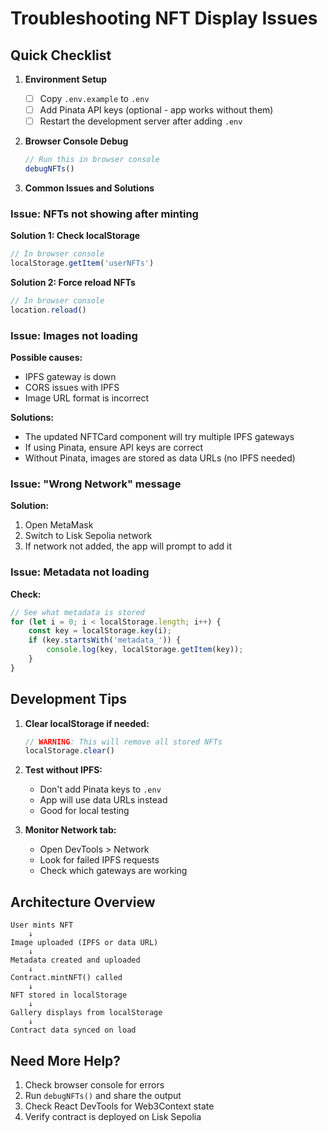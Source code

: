 # Troubleshooting NFT Display Issues

## Quick Checklist

1. **Environment Setup**
   - [ ] Copy `.env.example` to `.env`
   - [ ] Add Pinata API keys (optional - app works without them)
   - [ ] Restart the development server after adding `.env`

2. **Browser Console Debug**
   ```javascript
   // Run this in browser console
   debugNFTs()
   ```

3. **Common Issues and Solutions**

### Issue: NFTs not showing after minting

**Solution 1: Check localStorage**
```javascript
// In browser console
localStorage.getItem('userNFTs')
```

**Solution 2: Force reload NFTs**
```javascript
// In browser console
location.reload()
```

### Issue: Images not loading

**Possible causes:**
- IPFS gateway is down
- CORS issues with IPFS
- Image URL format is incorrect

**Solutions:**
- The updated NFTCard component will try multiple IPFS gateways
- If using Pinata, ensure API keys are correct
- Without Pinata, images are stored as data URLs (no IPFS needed)

### Issue: "Wrong Network" message

**Solution:**
1. Open MetaMask
2. Switch to Lisk Sepolia network
3. If network not added, the app will prompt to add it

### Issue: Metadata not loading

**Check:**
```javascript
// See what metadata is stored
for (let i = 0; i < localStorage.length; i++) {
    const key = localStorage.key(i);
    if (key.startsWith('metadata_')) {
        console.log(key, localStorage.getItem(key));
    }
}
```

## Development Tips

1. **Clear localStorage if needed:**
   ```javascript
   // WARNING: This will remove all stored NFTs
   localStorage.clear()
   ```

2. **Test without IPFS:**
   - Don't add Pinata keys to `.env`
   - App will use data URLs instead
   - Good for local testing

3. **Monitor Network tab:**
   - Open DevTools > Network
   - Look for failed IPFS requests
   - Check which gateways are working

## Architecture Overview

```
User mints NFT
    ↓
Image uploaded (IPFS or data URL)
    ↓
Metadata created and uploaded
    ↓
Contract.mintNFT() called
    ↓
NFT stored in localStorage
    ↓
Gallery displays from localStorage
    ↓
Contract data synced on load
```

## Need More Help?

1. Check browser console for errors
2. Run `debugNFTs()` and share the output
3. Check React DevTools for Web3Context state
4. Verify contract is deployed on Lisk Sepolia